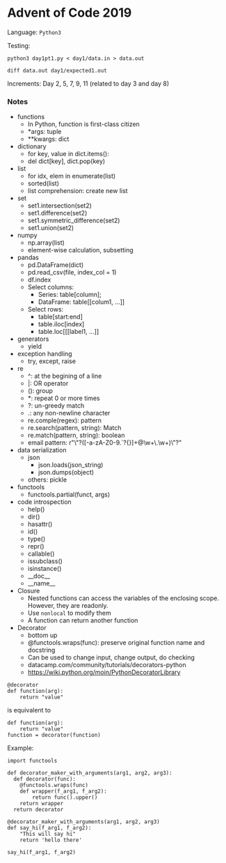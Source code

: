 # Advent of Code 2019

Language: `Python3`

Testing:

`python3 day1pt1.py < day1/data.in > data.out`

`diff data.out day1/expected1.out`

Increments: Day 2, 5, 7, 9, 11 (related to day 3 and day 8)

### Notes

- functions
  - In Python, function is first-class citizen
  - \*args: tuple
  - \*\*kwargs: dict
- dictionary
  - for key, value in dict.items():
  - del dict[key], dict.pop(key)
- list
  - for idx, elem in enumerate(list)
  - sorted(list)
  - list comprehension: create new list
- set
  - set1.intersection(set2)
  - set1.difference(set2)
  - set1.symmetric_difference(set2)
  - set1.union(set2)
- numpy
  - np.array(list)
  - element-wise calculation, subsetting
- pandas
  - pd.DataFrame(dict)
  - pd.read_csv(file, index_col = 1)
  - df.index
  - Select columns:
    - Series: table[column];
    - DataFrame: table[[colum1, ...]]
  - Select rows:
    - table[start:end]
    - table.iloc[index]
    - table.loc[[[label1, ...]]
- generators
  - yield
- exception handling
  - try, except, raise
- re
  - ^: at the begining of a line
  - |: OR operator
  - (): group
  - \*: repeat 0 or more times
  - ?: un-greedy match
  - .: any non-newline character
  - re.comple(regex): pattern
  - re.search(pattern, string): Match
  - re.match(pattern, string): boolean
  - email pattern: r"\\"?([-a-zA-Z0-9.`?{}]+@\w+\\.\w+)\\"?"
- data serialization
  - json
    - json.loads(json_string)
    - json.dumps(object)
  - others: pickle
- functools
  - functools.partial(funct, args)
- code introspection
  - help()
  - dir()
  - hasattr()
  - id()
  - type()
  - repr()
  - callable()
  - issubclass()
  - isinstance()
  - \_\_doc\_\_
  - \_\_name\_\_
- Closure
  - Nested functions can access the variables of the enclosing scope. However, they are readonly.
  - Use `nonlocal` to modify them
  - A function can return another function
- Decorator
  - bottom up
  - @functools.wraps(func): preserve original function name and docstring
  - Can be used to change input, change output, do checking
  - datacamp.com/community/tutorials/decorators-python
  - https://wiki.python.org/moin/PythonDecoratorLibrary

```
@decorator
def function(arg):
    return "value"
```

is equivalent to

```
def function(arg):
    return "value"
function = decorator(function)
```

Example:

```
import functools

def decorator_maker_with_arguments(arg1, arg2, arg3):
  def decorator(func):
    @functools.wraps(func)
    def wrapper(f_arg1, f_arg2):
        return func().upper()
    return wrapper
  return decorator

@decorator_maker_with_arguments(arg1, arg2, arg3)
def say_hi(f_arg1, f_arg2):
    "This will say hi"
    return 'hello there'

say_hi(f_arg1, f_arg2)
```
